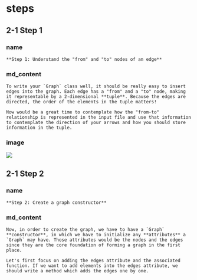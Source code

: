 <!--title={Initializing the Graph: Adding the Edges}-->

<!--badges={Python:7,Algorithms:15}-->

<!--concepts={directedGraphs, introToGraphs, useOfGraphs}-->

# steps

## 2-1 Step 1

### name

```
**Step 1: Understand the "from" and "to" nodes of an edge**
```

### md_content

```
To write your `Graph` class well, it should be really easy to insert edges into the graph. Each edge has a "from" and a "to" node, making it representable by a 2-dimensional **tuple**. Because the edges are directed, the order of the elements in the tuple matters!

Now would be a great time to contemplate how the "from-to" relationship is represented in the input file and use that information to contemplate the direction of your arrows and how you should store information in the tuple.
```

### image

<img src = "https://images.pexels.com/photos/38640/directory-traffic-note-shield-38640.jpeg?auto=compress&cs=tinysrgb&dpr=2&h=750&w=1260"/>

## 2-1 Step 2

### name

```
**Step 2: Create a graph constructor**
```

### md_content

```
Now, in order to create the graph, we have to have a `Graph` **constructor**, in which we have to initialize any **attributes** a `Graph` may have. Those attributes would be the nodes and the edges since they are the core foundation of forming a graph in the first place. 

Let's first focus on adding the edges attribute and the associated function. If we want to add elements into the edges attribute, we should write a method which adds the edges one by one.
```




